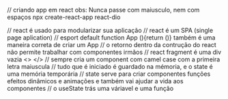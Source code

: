 // criando app em react obs: Nunca passe com maiusculo, nem com espaços
npx create-react-app react-dio

// react é usado para modularizar sua aplicação
// react é um SPA (single page aplication)
// esport default function App (){return ()} também é uma maneira correta de criar um App
// o retorno dentro da contrução do react não permite trabalhar com componentes irmãos
// react fragment é uma div vazia <> </>
// sempre cria um component com camel case com a primeira letra maiuscula
// tudo que é iniciado é guardado na mémoria, e o state é uma memória temporária
// state serve para criar componentes funções efeitos dinâmicos e animações e também vai ajudar a vida aos componentes
// o useState trás uma váriavel e uma função